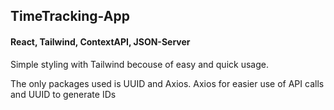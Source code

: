 ## TimeTracking-App

#### React, Tailwind, ContextAPI, JSON-Server

Simple styling with Tailwind becouse of easy and quick usage.

The only packages used is UUID and Axios.
Axios for easier use of API calls and UUID to generate IDs
